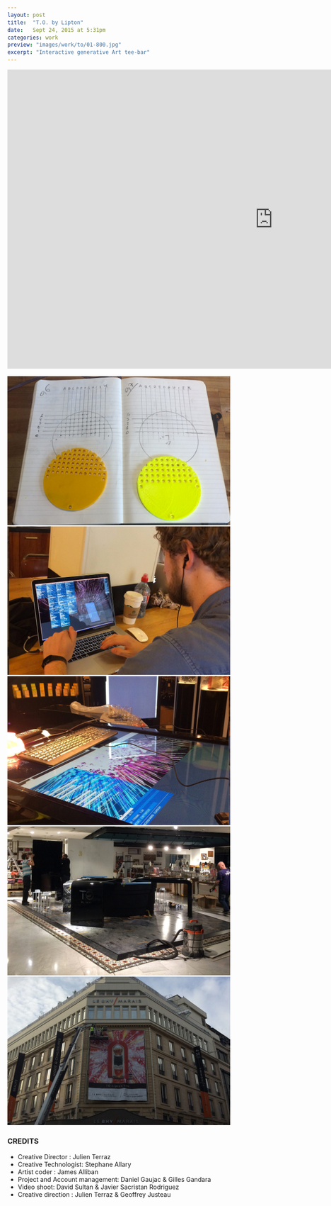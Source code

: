 ```yaml
---
layout: post
title:  "T.O. by Lipton"
date: 	Sept 24, 2015 at 5:31pm
categories: work
preview: "images/work/to/01-800.jpg"
excerpt: "Interactive generative Art tee-bar"
---
```

<iframe src="https://player.vimeo.com/video/148608210?title=0&byline=0&portrait=0" width="1200" height="675" frameborder="0" webkitallowfullscreen mozallowfullscreen allowfullscreen class="uk-responsive-width"></iframe>


![T.O. By Lipton](/images/work/to/02.jpg)
![T.O. By Lipton](/images/work/to/03.jpg)
![T.O. By Lipton](/images/work/to/04.jpg)
![T.O. By Lipton](/images/work/to/05.jpg)
![T.O. By Lipton](/images/work/to/06.jpg)

### CREDITS

- Creative Director : Julien Terraz
- Creative Technologist: Stephane Allary
- Artist coder : James Alliban
- Project and Account management: Daniel Gaujac & Gilles Gandara
- Video shoot: David Sultan & Javier Sacristan Rodriguez
- Creative direction : Julien Terraz & Geoffrey Justeau
